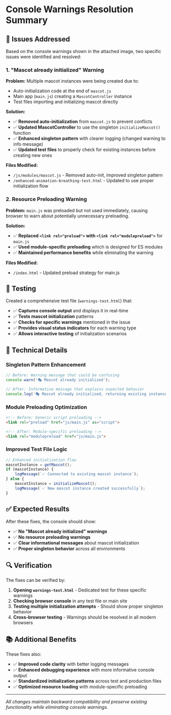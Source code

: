 # Console Warnings Resolution Summary

## 🎯 Issues Addressed

Based on the console warnings shown in the attached image, two specific issues were identified and resolved:

### 1. "Mascot already initialized" Warning

**Problem:** Multiple mascot instances were being created due to:
- Auto-initialization code at the end of `mascot.js`
- Main app (`main.js`) creating a `MascotController` instance
- Test files importing and initializing mascot directly

**Solution:**
- ✅ **Removed auto-initialization** from `mascot.js` to prevent conflicts
- ✅ **Updated MascotController** to use the singleton `initializeMascot()` function
- ✅ **Enhanced singleton pattern** with clearer logging (changed warning to info message)
- ✅ **Updated test files** to properly check for existing instances before creating new ones

**Files Modified:**
- `/js/modules/mascot.js` - Removed auto-init, improved singleton pattern
- `/enhanced-animation-breathing-test.html` - Updated to use proper initialization flow

### 2. Resource Preloading Warning

**Problem:** `main.js` was preloaded but not used immediately, causing browser to warn about potentially unnecessary preloading.

**Solution:**
- ✅ **Replaced `<link rel="preload">` with `<link rel="modulepreload">`** for `main.js`
- ✅ **Used module-specific preloading** which is designed for ES modules
- ✅ **Maintained performance benefits** while eliminating the warning

**Files Modified:**
- `/index.html` - Updated preload strategy for main.js

## 🧪 Testing

Created a comprehensive test file (`warnings-test.html`) that:
- ✅ **Captures console output** and displays it in real-time
- ✅ **Tests mascot initialization** patterns
- ✅ **Checks for specific warnings** mentioned in the issue
- ✅ **Provides visual status indicators** for each warning type
- ✅ **Allows interactive testing** of initialization scenarios

## 📝 Technical Details

### Singleton Pattern Enhancement
```javascript
// Before: Warning message that could be confusing
console.warn('🎭 Mascot already initialized');

// After: Informative message that explains expected behavior
console.log('🎭 Mascot already initialized, returning existing instance');
```

### Module Preloading Optimization
```html
<!-- Before: Generic script preloading -->
<link rel="preload" href="js/main.js" as="script">

<!-- After: Module-specific preloading -->
<link rel="modulepreload" href="js/main.js">
```

### Improved Test File Logic
```javascript
// Enhanced initialization flow
mascotInstance = getMascot();
if (mascotInstance) {
    logMessage(`✅ Connected to existing mascot instance`);
} else {
    mascotInstance = initializeMascot();
    logMessage(`✅ New mascot instance created successfully`);
}
```

## ✅ Expected Results

After these fixes, the console should show:
- ✅ **No "Mascot already initialized" warnings**
- ✅ **No resource preloading warnings**
- ✅ **Clear informational messages** about mascot initialization
- ✅ **Proper singleton behavior** across all environments

## 🔍 Verification

The fixes can be verified by:
1. **Opening `warnings-test.html`** - Dedicated test for these specific warnings
2. **Checking browser console** in any test file or main site
3. **Testing multiple initialization attempts** - Should show proper singleton behavior
4. **Cross-browser testing** - Warnings should be resolved in all modern browsers

## 📚 Additional Benefits

These fixes also:
- ✅ **Improved code clarity** with better logging messages
- ✅ **Enhanced debugging experience** with more informative console output
- ✅ **Standardized initialization patterns** across test and production files
- ✅ **Optimized resource loading** with module-specific preloading

---

*All changes maintain backward compatibility and preserve existing functionality while eliminating console warnings.*

